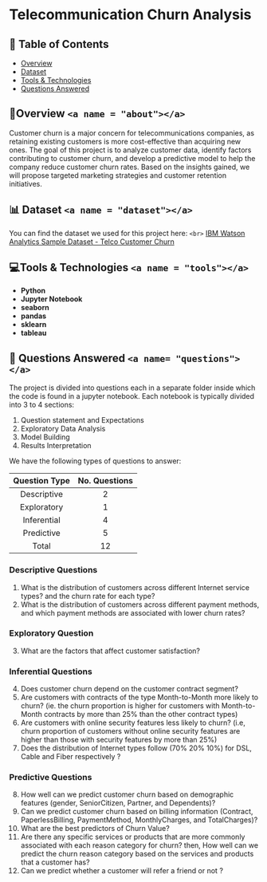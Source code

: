 # Telecommunication Churn Analysis

## 📝 Table of Contents

- [Overview](#about)
- [Dataset](#dataset)
- [Tools &amp; Technologies](#tools)
- [Questions Answered](#questions)

## 🚩Overview `<a name = "about"></a>`

Customer churn is a major concern for telecommunications companies, as retaining existing customers is more cost-effective than acquiring new ones. The goal of this project is to analyze customer data, identify factors contributing to customer churn, and develop a predictive model to help the company reduce customer churn rates. Based on the insights gained, we will propose targeted marketing strategies and customer retention initiatives.

## 📊 Dataset `<a name = "dataset"></a>`
You can find the dataset we used for this project here:
`<br>`
[IBM Watson Analytics Sample Dataset - Telco Customer Churn]( https://www.kaggle.com/datasets/ylchang/telco-customer-churn-1113)

## 💻Tools & Technologies `<a name = "tools"></a>`

- **Python**
- **Jupyter Notebook**  
- **seaborn**
- **pandas**
- **sklearn**
- **tableau**

## 🧾 Questions Answered `<a name= "questions"></a>`

The project is divided into questions each in a separate folder inside which the code is found in a jupyter notebook. Each notebook is typically divided into 3 to 4 sections:
1. Question statement and Expectations
2. Exploratory Data Analysis
3. Model Building
4. Results Interpretation
   
We have the following types of questions to answer:

|Question Type | No. Questions|
|:---:|:---:|
|Descriptive | 2 |
|Exploratory |1 |
|Inferential | 4 |
| Predictive | 5 |
|Total |12 |

### Descriptive Questions

1. What is the distribution of customers across different Internet service types? and the churn rate for each type?
2. What is the distribution of customers across different payment methods, and which payment methods are associated with lower churn rates?

### Exploratory Question

3. What are the factors that affect customer satisfaction?

### Inferential Questions

4. Does customer churn depend on the customer contract segment?
5. Are customers with contracts of the type Month-to-Month more likely to churn? (ie. the churn proportion is higher for customers with Month-to-Month contracts by more than 25% than the other contract types)
6. Are customers with online security features less likely to churn? (i.e, churn proportion of customers without online security features are higher than those with security features by more than 25%)
7. Does the distribution of Internet types follow (70%   20%  10%) for DSL, Cable and Fiber respectively ?

### Predictive Questions

8. How well can we predict customer churn based on demographic features (gender, SeniorCitizen, Partner, and Dependents)?
9. Can we predict customer churn based on billing information (Contract, PaperlessBilling, PaymentMethod, MonthlyCharges, and TotalCharges)?
10. What are the best predictors of Churn Value?
11. Are there any specific services or products that are more commonly associated with each reason category for churn? then, How well can we predict the churn reason category based on the services and products that a customer has?
12. Can we predict whether a customer will refer a friend or not ?













